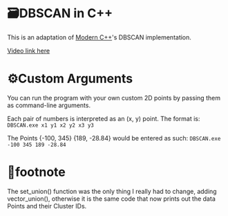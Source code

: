 # 🗃️DBSCAN in C++

This is an adaptation of [Modern C++](https://www.youtube.com/@moderncpp)'s DBSCAN implementation.

[Video link here](https://www.youtube.com/watch?v=87ogbzhXUxo)

# ⚙️Custom Arguments

You can run the program with your own custom 2D points by passing them as command-line arguments.

Each pair of numbers is interpreted as an (x, y) point. The format is:
``
DBSCAN.exe x1 y1 x2 y2 x3 y3
``

The Points {-100, 345} {189, -28.84} would be entered as such:
``
DBSCAN.exe -100 345 189 -28.84
``

# 📠footnote

The set_union() function was the only thing I really had to change, adding vector_union(), otherwise it is the same code that now prints out the data Points and their Cluster IDs.